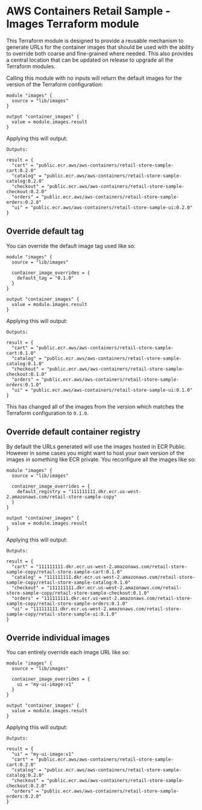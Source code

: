 # AWS Containers Retail Sample - Images Terraform module

This Terraform module is designed to provide a reusable mechanism to generate URLs for the container images that should be used with the ability to override both coarse and fine-grained where needed. This also provides a central location that can be updated on release to upgrade all the Terraform modules.

Calling this module with no inputs will return the default images for the version of the Terraform configuration:

```hcl
module "images" {
  source = "lib/images"
}

output "container_images" {
  value = module.images.result
}
```

Applying this will output:

```
Outputs:

result = {
  "cart" = "public.ecr.aws/aws-containers/retail-store-sample-cart:0.2.0"
  "catalog" = "public.ecr.aws/aws-containers/retail-store-sample-catalog:0.2.0"
  "checkout" = "public.ecr.aws/aws-containers/retail-store-sample-checkout:0.2.0"
  "orders" = "public.ecr.aws/aws-containers/retail-store-sample-orders:0.2.0"
  "ui" = "public.ecr.aws/aws-containers/retail-store-sample-ui:0.2.0"
}
```

## Override default tag

You can override the default image tag used like so:

```hcl
module "images" {
  source = "lib/images"

  container_image_overrides = {
    default_tag = "0.1.0"
  }
}

output "container_images" {
  value = module.images.result
}
```

Applying this will output:

```
Outputs:

result = {
  "cart" = "public.ecr.aws/aws-containers/retail-store-sample-cart:0.1.0"
  "catalog" = "public.ecr.aws/aws-containers/retail-store-sample-catalog:0.1.0"
  "checkout" = "public.ecr.aws/aws-containers/retail-store-sample-checkout:0.1.0"
  "orders" = "public.ecr.aws/aws-containers/retail-store-sample-orders:0.1.0"
  "ui" = "public.ecr.aws/aws-containers/retail-store-sample-ui:0.1.0"
}
```

This has changed all of the images from the version which matches the Terraform configuration to `0.1.0`.

## Override default container registry

By default the URLs generated will use the images hosted in ECR Public. However in some cases you might want to host your own version of the images in something like ECR private. You reconfigure all the images like so:

```hcl
module "images" {
  source = "lib/images"

  container_image_overrides = {
    default_registry = "111111111.dkr.ecr.us-west-2.amazonaws.com/retail-store-sample-copy"
  }
}

output "container_images" {
  value = module.images.result
}
```

Applying this will output:

```
Outputs:

result = {
  "cart" = "111111111.dkr.ecr.us-west-2.amazonaws.com/retail-store-sample-copy/retail-store-sample-cart:0.1.0"
  "catalog" = "111111111.dkr.ecr.us-west-2.amazonaws.com/retail-store-sample-copy/retail-store-sample-catalog:0.1.0"
  "checkout" = "111111111.dkr.ecr.us-west-2.amazonaws.com/retail-store-sample-copy/retail-store-sample-checkout:0.1.0"
  "orders" = "111111111.dkr.ecr.us-west-2.amazonaws.com/retail-store-sample-copy/retail-store-sample-orders:0.1.0"
  "ui" = "111111111.dkr.ecr.us-west-2.amazonaws.com/retail-store-sample-copy/retail-store-sample-ui:0.1.0"
}
```

## Override individual images

You can entirely override each image URL like so:

```hcl
module "images" {
  source = "lib/images"

  container_image_overrides = {
    ui = "my-ui-image:v1"
  }
}

output "container_images" {
  value = module.images.result
}
```

Applying this will output:

```
Outputs:

result = {
  "ui" = "my-ui-image:v1"
  "cart" = "public.ecr.aws/aws-containers/retail-store-sample-cart:0.2.0"
  "catalog" = "public.ecr.aws/aws-containers/retail-store-sample-catalog:0.2.0"
  "checkout" = "public.ecr.aws/aws-containers/retail-store-sample-checkout:0.2.0"
  "orders" = "public.ecr.aws/aws-containers/retail-store-sample-orders:0.2.0"
}
```

